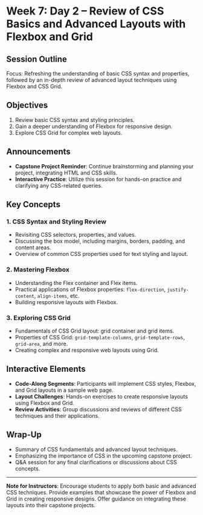# Week 7: Day 2 – Review of CSS Basics and Advanced Layouts with Flexbox and Grid

## Session Outline

Focus: Refreshing the understanding of basic CSS syntax and properties, followed by an in-depth review of advanced layout techniques using Flexbox and CSS Grid.

## Objectives

1. Review basic CSS syntax and styling principles.
2. Gain a deeper understanding of Flexbox for responsive design.
3. Explore CSS Grid for complex web layouts.

## Announcements

- **Capstone Project Reminder**: Continue brainstorming and planning your project, integrating HTML and CSS skills.
- **Interactive Practice**: Utilize this session for hands-on practice and clarifying any CSS-related queries.

## Key Concepts

### 1. CSS Syntax and Styling Review

- Revisiting CSS selectors, properties, and values.
- Discussing the box model, including margins, borders, padding, and content areas.
- Overview of common CSS properties used for text styling and layout.

### 2. Mastering Flexbox

- Understanding the Flex container and Flex items.
- Practical applications of Flexbox properties: `flex-direction`, `justify-content`, `align-items`, etc.
- Building responsive layouts with Flexbox.

### 3. Exploring CSS Grid

- Fundamentals of CSS Grid layout: grid container and grid items.
- Properties of CSS Grid: `grid-template-columns`, `grid-template-rows`, `grid-area`, and more.
- Creating complex and responsive web layouts using Grid.

## Interactive Elements

- **Code-Along Segments**: Participants will implement CSS styles, Flexbox, and Grid layouts in a sample web page.
- **Layout Challenges**: Hands-on exercises to create responsive layouts using Flexbox and Grid.
- **Review Activities**: Group discussions and reviews of different CSS techniques and their applications.

## Wrap-Up

- Summary of CSS fundamentals and advanced layout techniques.
- Emphasizing the importance of CSS in the upcoming capstone project.
- Q&A session for any final clarifications or discussions about CSS concepts.

---

**Note for Instructors**: Encourage students to apply both basic and advanced CSS techniques. Provide examples that showcase the power of Flexbox and Grid in creating responsive designs. Offer guidance on integrating these layouts into their capstone projects.
